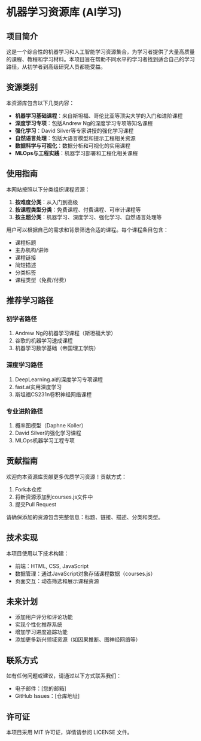 # 机器学习资源库 (AI学习)

## 项目简介

这是一个综合性的机器学习和人工智能学习资源集合，为学习者提供了大量高质量的课程、教程和学习材料。本项目旨在帮助不同水平的学习者找到适合自己的学习路径，从初学者到高级研究人员都能受益。

## 资源类别

本资源库包含以下几类内容：

- **机器学习基础课程**：来自斯坦福、哥伦比亚等顶尖大学的入门和进阶课程
- **深度学习专项**：包括Andrew Ng的深度学习专项等知名课程
- **强化学习**：David Silver等专家讲授的强化学习课程
- **自然语言处理**：包括大语言模型和提示工程相关资源
- **数据科学与可视化**：数据分析和可视化的实用课程
- **MLOps与工程实践**：机器学习部署和工程化相关课程

## 使用指南

本网站按照以下分类组织课程资源：

1. **按难度分类**：从入门到高级
2. **按课程类型分类**：免费课程、付费课程、可审计课程等
3. **按主题分类**：机器学习、深度学习、强化学习、自然语言处理等

用户可以根据自己的需求和背景筛选合适的课程。每个课程条目包含：
- 课程标题
- 主办机构/讲师
- 课程链接
- 简短描述
- 分类标签
- 课程类型（免费/付费）

## 推荐学习路径

### 初学者路径
1. Andrew Ng的机器学习课程（斯坦福大学）
2. 谷歌的机器学习速成课程
3. 机器学习数学基础（帝国理工学院）

### 深度学习路径
1. DeepLearning.ai的深度学习专项课程
2. fast.ai实用深度学习
3. 斯坦福CS231n卷积神经网络课程

### 专业进阶路径
1. 概率图模型（Daphne Koller）
2. David Silver的强化学习课程
3. MLOps机器学习工程专项

## 贡献指南

欢迎向本资源库贡献更多优质学习资源！贡献方式：
1. Fork本仓库
2. 将新资源添加到courses.js文件中
3. 提交Pull Request

请确保添加的资源包含完整信息：标题、链接、描述、分类和类型。

## 技术实现

本项目使用以下技术构建：
- 前端：HTML, CSS, JavaScript
- 数据管理：通过JavaScript对象存储课程数据（courses.js）
- 页面交互：动态筛选和展示课程资源

## 未来计划

- 添加用户评分和评论功能
- 实现个性化推荐系统
- 增加学习进度追踪功能
- 添加更多新兴领域资源（如因果推断、图神经网络等）

## 联系方式

如有任何问题或建议，请通过以下方式联系我们：
- 电子邮件：[您的邮箱]
- GitHub Issues：[仓库地址]

## 许可证

本项目采用 MIT 许可证，详情请参阅 LICENSE 文件。 